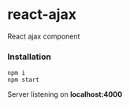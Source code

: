 # react-ajax
React ajax component

### Installation

    npm i
    npm start

Server listening on **localhost:4000**
